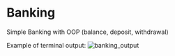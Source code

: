 # Banking
Simple Banking with OOP (balance, deposit, withdrawal)

Example of terminal output:
![banking_output](https://user-images.githubusercontent.com/10896191/231188623-c9ed0947-2a84-4937-8cae-2b75618eb185.jpg)
